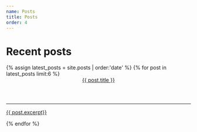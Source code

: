 ```yaml
---
name: Posts
title: Posts
order: 4
---
```


<h1>Recent posts</h1>
<div class="grid-container">
{% assign latest_posts = site.posts | order:'date' %}
{% for post in latest_posts limit:6 %}
<a href="{{ post.url }}" title="{{ post.date }}" class="grid-item" >
    <article >
    <header>{{ post.title }}</header>
    <hr>
    {{ post.excerpt}}
    </article>
</a>

{% endfor %}
</div>
